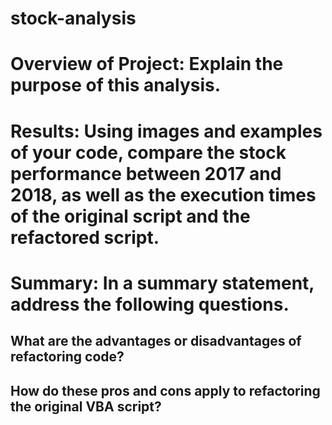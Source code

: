 # stock-analysis



# Overview of Project: Explain the purpose of this analysis.


# Results: Using images and examples of your code, compare the stock performance between 2017 and 2018, as well as the execution times of the original script and the refactored script.


# Summary: In a summary statement, address the following questions.

  ## What are the advantages or disadvantages of refactoring code?
  ## How do these pros and cons apply to refactoring the original VBA script?
